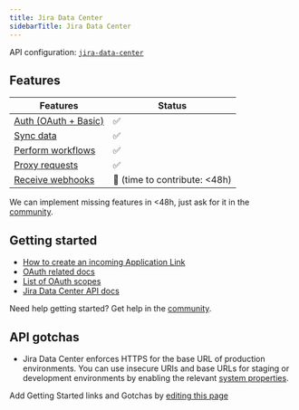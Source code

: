 ```yaml
---
title: Jira Data Center
sidebarTitle: Jira Data Center
---
```


API configuration: [`jira-data-center`](https://terapi.dev/providers.yaml)

## Features

| Features | Status |
| - | - |
| [Auth (OAuth + Basic)](/integrate/guides/authorize-an-api) | ✅ |
| [Sync data](/integrate/guides/sync-data-from-an-api) | ✅ |
| [Perform workflows](/integrate/guides/perform-workflows-with-an-api) | ✅ |
| [Proxy requests](/integrate/guides/proxy-requests-to-an-api) | ✅ |
| [Receive webhooks](/integrate/guides/receive-webhooks-from-an-api) | 🚫 (time to contribute: &lt;48h) |

We can implement missing features in &lt;48h, just ask for it in the [community](https://terapi.dev/slack).

## Getting started

-   [How to create an incoming Application Link](https://confluence.atlassian.com/adminjiraserver/configure-an-incoming-link-1115659067.html)
-   [OAuth related docs](https://confluence.atlassian.com/adminjiraserver/jira-oauth-2-0-provider-api-1115659070.html)
-   [List of OAuth scopes](https://confluence.atlassian.com/adminjiraserver/jira-oauth-2-0-provider-api-1115659070.html#JiraOAuth2.0providerAPI-scopes)
-   [Jira Data Center API docs](https://docs.atlassian.com/software/jira/docs/api/REST/9.14.0/)

Need help getting started? Get help in the [community](https://terapi.dev/slack).

## API gotchas
-  Jira Data Center enforces HTTPS for the base URL of production environments. You can use insecure URIs and base URLs for staging or development environments by enabling the relevant [system properties](https://confluence.atlassian.com/adminjiraserver/oauth-2-0-provider-system-properties-1115659073.html).

Add Getting Started links and Gotchas by [editing this page]()
